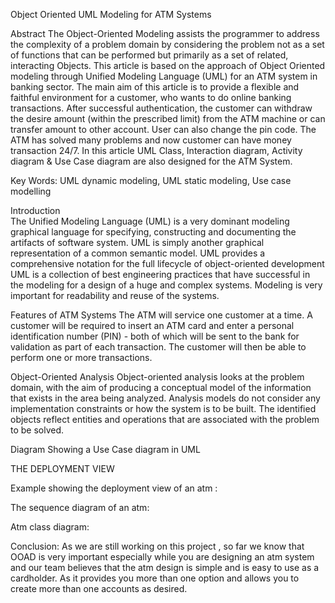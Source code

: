 Object Oriented UML Modeling for ATM Systems

Abstract
The Object-Oriented Modeling assists the programmer to address the complexity of a problem domain by considering the problem not as a set of functions that can be performed but primarily as a set of related, interacting Objects. This article is based on the approach of Object Oriented modeling through Unified Modeling Language (UML) for an ATM system in banking sector. The main aim of this article is to provide a flexible and faithful environment for a customer, who wants to do online banking transactions. After successful authentication, the customer can withdraw the desire amount (within the prescribed limit) from the ATM machine or can transfer amount to other account. User can also change the pin code. The ATM has solved many problems and now customer can have money transaction 24/7. In this article UML Class, Interaction diagram, Activity diagram & Use Case diagram are also designed for the ATM System. 

Key Words: UML dynamic modeling, UML static modeling, Use case modelling

Introduction  
The  Unified  Modeling  Language  (UML)  is  a  very dominant  modeling  graphical  language  for  specifying, constructing  and  documenting  the  artifacts  of  software system.  UML is simply another graphical representation of a common semantic model.  UML  provides  a comprehensive  notation  for  the  full  lifecycle  of  object-oriented  development  UML  is  a  collection  of  best engineering practices that have successful in the modeling for a design of  a  huge  and  complex  systems.  Modeling is very important for readability and reuse of the systems. 

Features of ATM Systems
The ATM will service one customer at a time. A customer will  be  required  to  insert  an  ATM  card  and  enter  a personal identification number (PIN) - both of which  will be  sent  to  the  bank  for  validation  as  part  of  each transaction.  The customer will then be able to perform one or more transactions.  

Object-Oriented Analysis
Object-oriented  analysis  looks  at  the  problem  domain, with  the  aim  of  producing  a  conceptual  model  of  the information  that  exists  in  the  area  being  analyzed. Analysis models do not consider any implementation constraints or how the system is to be built. The identified objects reflect entities and operations that are associated with the problem to be solved. 

Diagram Showing a Use Case diagram in UML
 

THE DEPLOYMENT VIEW


Example showing the deployment view of  an  atm :

 
The sequence diagram of an atm:
 

Atm class diagram:


 



Conclusion:
As we are still working on this project , so far we know that OOAD is very important especially while you are designing  an atm system and our team believes that  the atm design  is simple and  is easy to use as a cardholder. As   it provides you more than one option and allows you to create more than one accounts as desired. 
